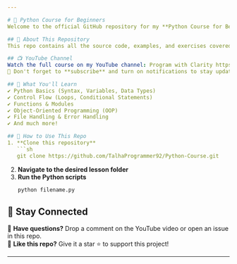 ```yaml
---

# 🚀 Python Course for Beginners  
Welcome to the official GitHub repository for my **Python Course for Beginners** on YouTube! 🎥📚  

## 📌 About This Repository  
This repo contains all the source code, examples, and exercises covered in my YouTube Python course. Whether you're a complete beginner or looking to refresh your Python skills, this is the perfect place to start!  

## 📺 YouTube Channel  
Watch the full course on my YouTube channel: Program with Clarity https://www.youtube.com/@ProgramWithClarity
🔔 Don't forget to **subscribe** and turn on notifications to stay updated!  

## 📝 What You'll Learn  
✔️ Python Basics (Syntax, Variables, Data Types)  
✔️ Control Flow (Loops, Conditional Statements)  
✔️ Functions & Modules  
✔️ Object-Oriented Programming (OOP)  
✔️ File Handling & Error Handling  
✔️ And much more!  

## 🚀 How to Use This Repo  
1. **Clone this repository**  
   ```sh
   git clone https://github.com/TalhaProgrammer92/Python-Course.git
   ```  
2. **Navigate to the desired lesson folder**  
3. **Run the Python scripts**  
   ```sh
   python filename.py
   ```  

## 📢 Stay Connected  
💬 **Have questions?** Drop a comment on the YouTube video or open an issue in this repo.  
🌟 **Like this repo?** Give it a star ⭐ to support this project!  

---
```

